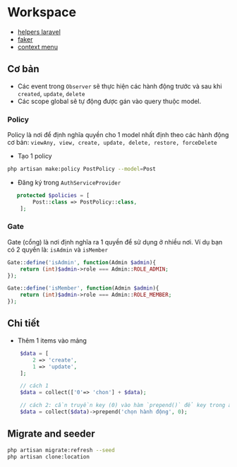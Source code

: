 # Workspace
- [helpers laravel](https://laravel.com/docs/5.8/helpers)
- [faker](https://github.com/fzaninotto/Faker)
- [context menu](https://swisnl.github.io/jQuery-contextMenu/demo.html)

## Cơ bản
- Các event trong `Observer` sẽ thực hiện các hành động trước và sau khi `created`, `update`, `delete`
- Các scope global sẽ tự động được gán vào query thuộc model.

### Policy
Policy là nơi để định nghĩa quyền cho 1 model nhất định theo các hành động cơ bản:  `viewAny, view, create, update, delete, restore, forceDelete`
- Tạo 1 policy
```bash
php artisan make:policy PostPolicy --model=Post
```

- Đăng ký trong `AuthServiceProvider`
```php
   protected $policies = [
        Post::class => PostPolicy::class,
    ];
```

### Gate
Gate (cổng) là nơi định nghĩa ra 1 quyền để sử dụng ở nhiều nơi. Ví dụ bạn có 2 quyền là: `isAdmin` và `isMember` 
```php
Gate::define('isAdmin', function(Admin $admin){
    return (int)$admin->role === Admin::ROLE_ADMIN;
});

Gate::define('isMember', function(Admin $admin){
    return (int)$admin->role === Admin::ROLE_MEMBER;
});
```
## Chi tiết
- Thêm 1 items vào mảng
```php
    $data = [
        2 => 'create',
        1 => 'update',
    ];

    // cách 1
    $data = collect(['0'=> 'chon'] + $data);

    // cách 2: cần truyền key (0) vào hàm `prepend()` để key trong array không bị thay đổi.
    $data = collect($data)->prepend('chọn hành động', 0);
```

## Migrate and seeder
```bash
php artisan migrate:refresh --seed
php artisan clone:location
```

